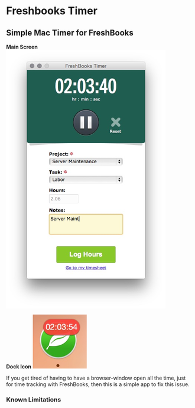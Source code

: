 # Freshbooks Timer

## Simple Mac Timer for FreshBooks

**Main Screen**
![Main Screen](https://raw.githubusercontent.com/russianryebread/Freshbooks-Timer/master/readme_images/main_screen.jpg)

**Dock Icon**
![Dock Icon](https://raw.githubusercontent.com/russianryebread/Freshbooks-Timer/master/readme_images/dock_icon.jpg)

If you get tired of having to have a browser-window open all the time, just for time tracking with FreshBooks, then this is a simple app to fix this issue.



### Known Limitations
